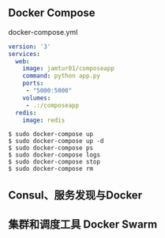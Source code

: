 ## Docker Compose

docker-compose.yml

```yaml
version: '3'
services:
  web:
    image: jamtur01/composeapp
    command: python app.py
    ports:
     - "5000:5000"
    volumes:
     - .:/composeapp
  redis:
    image: redis
```

```shell
$ sudo docker-compose up
$ sudo docker-compose up -d
$ sudo docker-compose ps
$ sudo docker-compose logs
$ sudo docker-compose stop
$ sudo docker-compose rm
```

## Consul、服务发现与Docker

## 集群和调度工具 Docker Swarm